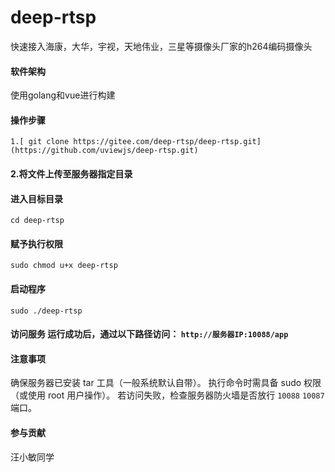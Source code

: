 # deep-rtsp
快速接入海康，大华，宇视，天地伟业，三星等摄像头厂家的h264编码摄像头

#### 软件架构
使用golang和vue进行构建

#### 操作步骤
`1.[ git clone https://gitee.com/deep-rtsp/deep-rtsp.git](https://github.com/uviewjs/deep-rtsp.git) `

#### 2.将文件上传至服务器指定目录

#### 进入目标目录
`cd deep-rtsp`
#### 赋予执行权限
`sudo chmod u+x deep-rtsp`
#### 启动程序
`sudo ./deep-rtsp`
#### 访问服务 运行成功后，通过以下路径访问： `http://服务器IP:10088/app`
#### 注意事项
确保服务器已安装 tar 工具（一般系统默认自带）。 执行命令时需具备 sudo 权限（或使用 root 用户操作）。 若访问失败，检查服务器防火墙是否放行 `10088` `10087` 端口。

#### 参与贡献
汪小敏同学
